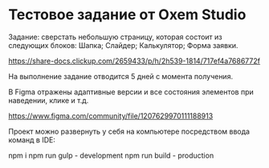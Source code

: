 # Тестовое задание от Oxem Studio

Задание: сверстать небольшую страницу, которая состоит из следующих блоков:
Шапка;
Слайдер;
Калькулятор;
Форма заявки.

https://share-docs.clickup.com/2659433/p/h/2h539-1814/717ef4a7686772f

На выполнение задание отводится 5 дней с момента получения.

В Figma отражены адаптивные версии и все состояния элементов при наведении, клике и т.д.

https://www.figma.com/community/file/1207629970111188913

Проект можно развернуть у себя на компьютере посредством ввода команд в IDE:

npm i
npm run gulp - development
npm run build - production
